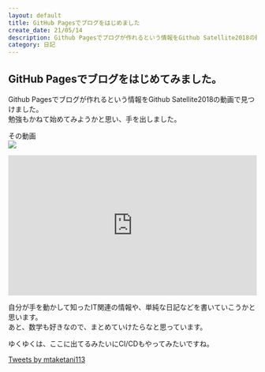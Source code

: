 ```yaml
---
layout: default
title: GitHub Pagesでブログをはじめました
create_date: 21/05/14 
description: Github Pagesでブログが作れるという情報をGithub Satellite2018の動画で見つけ、ブログをはじめました。
category: 日記
---
```


## GitHub Pagesでブログをはじめてみました。

Github Pagesでブログが作れるという情報をGithub Satellite2018の動画で見つけました。  
勉強もかねて始めてみようかと思い、手を出しました。  

その動画  
[![](https://img.youtube.com/vi/P2Jj9gNAexY/0.jpg)](https://www.youtube.com/watch?v=P2Jj9gNAexY)

<div style="position: relative; padding-bottom: 56.25%;">
  <iframe 
    style="position: absolute; top: 0; left: 0; width: 100%; height: 100%;" 
    src="https://www.youtube.com/embed/P2Jj9gNAexY" 
    frameborder="0" 
    allow="autoplay; 
    encrypted-media" 
    allowfullscreen>
  </iframe>
</div>

自分が手を動かして知ったIT関連の情報や、単純な日記などを書いていこうかと思います。  
あと、数学も好きなので、まとめていけたらなと思っています。

ゆくゆくは、ここに出てるみたいにCI/CDもやってみたいですね。

<a class="twitter-timeline" href="https://twitter.com/mtaketani113?ref_src=twsrc%5Etfw">Tweets by mtaketani113</a> <script async src="https://platform.twitter.com/widgets.js" charset="utf-8"></script>
